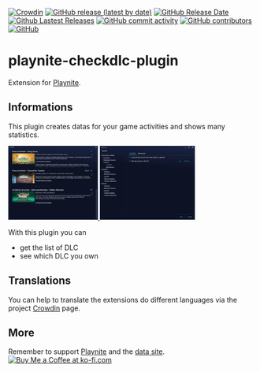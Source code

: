 [![Crowdin](https://badges.crowdin.net/playnite-extensions/localized.svg)](https://crowdin.com/project/playnite-extensions)
[![GitHub release (latest by date)](https://img.shields.io/github/v/release/Lacro59/playnite-checkdlc-plugin?cacheSeconds=5000&logo=github)](https://github.com/Lacro59/playnite-checkdlc-plugin/releases/latest)
[![GitHub Release Date](https://img.shields.io/github/release-date/Lacro59/playnite-checkdlc-plugin?cacheSeconds=5000)](https://github.com/Lacro59/playnite-checkdlc-plugin/releases/latest)
[![Github Lastest Releases](https://img.shields.io/github/downloads/Lacro59/playnite-checkdlc-plugin/latest/total.svg)]()
[![GitHub commit activity](https://img.shields.io/github/commit-activity/m/Lacro59/playnite-checkdlc-plugin)](https://github.com/Lacro59/playnite-checkdlc-plugin/graphs/commit-activity)
[![GitHub contributors](https://img.shields.io/github/contributors/Lacro59/playnite-checkdlc-plugin?cacheSeconds=5000)](https://github.com/Lacro59/playnite-checkdlc-plugin/graphs/contributors)
[![GitHub](https://img.shields.io/github/license/Lacro59/playnite-checkdlc-plugin?cacheSeconds=50000)](https://github.com/Lacro59/playnite-checkdlc-plugin/blob/master/LICENSE)

# playnite-checkdlc-plugin
Extension for [Playnite](https://playnite.link).  

## Informations
This plugin creates datas for your game activities and shows many statistics.

<a href="https://github.com/Lacro59/playnite-checkdlc-plugin/blob/master/forum/main_01.jpg?raw=true">
  <picture>
    <img alt="main_01" src="https://github.com/Lacro59/playnite-checkdlc-plugin/blob/master/forum/main_01.jpg?raw=true" height="150px">
  </picture>
</a>
<a href="https://github.com/Lacro59/playnite-checkdlc-plugin/blob/master/forum/settings_01.jpg?raw=true">
  <picture>
    <img alt="settings_01" src="https://github.com/Lacro59/playnite-checkdlc-plugin/blob/master/forum/settings_01.jpg?raw=true" height="150px">
  </picture>
</a>

With this plugin you can
* get the list of DLC
* see which DLC you own

## Translations
You can help to translate the extensions do different languages via the project [Crowdin](https://crowdin.com/project/playnite-extensions) page.

## More
Remember to support [Playnite](https://www.patreon.com/playnite) and the [data site](https://steamdb.info/donate).  
<a href='https://ko-fi.com/lacro59'><img height='35' style='border:0px;height:46px;' src='https://az743702.vo.msecnd.net/cdn/kofi3.png?v=0' border='0' alt='Buy Me a Coffee at ko-fi.com' /></a>
